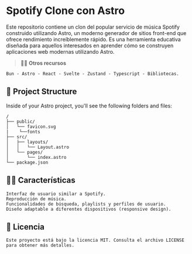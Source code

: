 # Spotify Clone con Astro

Este repositorio contiene un clon del popular servicio de música Spotify construido utilizando Astro, un moderno generador de sitios front-end que ofrece rendimiento increíblemente rápido. Es una herramienta educativa diseñada para aquellos interesados en aprender cómo se construyen aplicaciones web modernas utilizando Astro.

> 🧑‍🚀 **Otros recursos**

    Bun - Astro - React - Svelte - Zustand - Typescript - Bibliotecas.

## 🚀 Project Structure

Inside of your Astro project, you'll see the following folders and files:

```text
/
├── public/
│   └── favicon.svg
|    └──fonts
├── src/
│   ├── layouts/
│   │   └── Layout.astro
│   └── pages/
│       └── index.astro
└── package.json
```

## 🧙‍♂️ Características

    Interfaz de usuario similar a Spotify.
    Reproducción de música.
    Funcionalidades de búsqueda, playlists y perfiles de usuario.
    Diseño adaptable a diferentes dispositivos (responsive design).

## 👀 Licencia

    Este proyecto está bajo la licencia MIT. Consulta el archivo LICENSE para obtener más detalles.